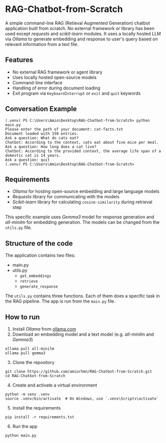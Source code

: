# RAG-Chatbot-from-Scratch
A simple command-line RAG (Retieval Augmented Generation) chatbot application built from scratch. No external framework or library has been used except *requests* and *scikit-learn* modules. It uses a locally hosted LLM via *Ollama* to generate embedding and response to user's query based on relevant information from a text file.

## Features
- No external RAG framework or agent library
- Uses locally hosted open-source models
- Command-line interface
- Handling of error during document loading
- Exit program via `KeyboardInterrupt` or `exit` and `quit` keywords

## Conversation Example
```
(.venv) PS C:\Users\Amio\Desktop\RAG-Chatbot-from-Scratch> python main.py
Please enter the path of your document: cat-facts.txt
Document loaded with 150 entries.
Ask a question: What do cats eat?
Chatbot: According to the context, cats eat about five mice per meal.
Ask a question: How long does a cat live? 
Chatbot: According to the provided context, the average life span of a domestic cat is 14 years.
Ask a question: quit                         
(.venv) PS C:\Users\Amio\Desktop\RAG-Chatbot-from-Scratch>
```

## Requirements
- *Ollama* for hosting open-source embedding and large language models
- *Requests* library for communicating with the models
- *Scikit-learn* library for calculating `cosine-similarity` during retrieval step

This specific example uses *Gemma3* model for response generation and *all-minilm* for embedding generation. The models can be changed from the `utils.py` file.

## Structure of the code
The application contains two files:
- main.py
- utils.py
  - `get_embeddings`
  - `retrieve`
  - `generate_response`

The `utils.py` contains three functions. Each of them does a specific task in the RAG pipeline. The app is run from the `main.py` file.

## How to run
1.  Install *Ollama* from [ollama.com](https://ollama.com)
2.  Download an embedding model and a text model (e.g. *all-minilm* and *Gemma3*)
   ```
   ollama pull all-minilm
   ollama pull gemma3
   ```
3.  Clone the repository
   ```
   git clone https://github.com/amiorhmn/RAG-Chatbot-from-Scratch.git
   cd RAG-Chatbot-from-Scratch
   ```
4.  Create and activate a virtual environment
   ```
   python -m venv .venv
   source .venv/bin/activate  # On Windows, use `.venv\Scripts\activate`
   ```
5.  Install the requirements
   ```
   pip install -r requirements.txt
   ```
6.  Run the app
   ```
   python main.py
   ```
